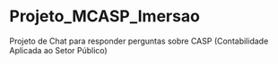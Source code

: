# Projeto_MCASP_Imersao

Projeto de Chat para responder perguntas sobre CASP (Contabilidade Aplicada ao Setor Público)
